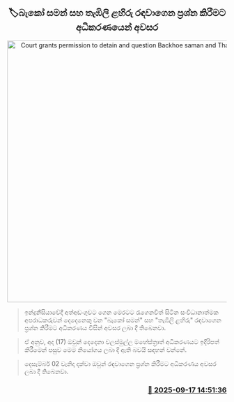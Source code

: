 <p align='center'><b><h2 align='center' title='Court grants permission to detain and question Backhoe saman and Thambili Lahiru'>🏷බැකෝ සමන් සහ තැඹිලි ළහිරු රඳවාගෙන ප්‍රශ්න කිරීමට  අධිකරණයෙන් අවසර</h2></b></p>
<p align='center'><img src='https://helakuru.sgp1.cdn.digitaloceanspaces.com/esana/images/lib/backhoe-saman-lahiru.jpg' width='600' alt='Court grants permission to detain and question Backhoe saman and Thambili Lahiru'></p>

> ඉන්දුනීසියාවේදී අත්අඩංගුවට ගෙන මෙරටට රැගෙනවිත් සිටින සංවිධානාත්මක අපරාධකරුවන් දෙදෙනෙකු වන "බැකෝ සමන්" සහ "තැඹිලි ළහිරු" රඳවාගෙන ප්‍රශ්න කිරීමට අධිකරණය විසින් අවසර ලබා දී තිබෙනවා.

> ඒ අනුව, අද (17) ඔවුන් දෙදෙනා වලස්මුල්ල මහේස්ත්‍රාත් අධිකරණයට ඉදිරිපත් කිරීමෙන් පසුව මෙම නියෝගය ලබා දී ඇති බවයි සඳහන් වන්නේ.

> දෙසැම්බර් 02 වැනිදා දක්වා ඔවුන් රඳවාගෙන ප්‍රශ්න කිරීමට අධිකරණය අවසර ලබා දී තිබෙනවා.



<h3 align='right'><a href='https://www.helakuru.lk/esana/p/113718/'>📅 2025-09-17 14:51:36</a></h3>
